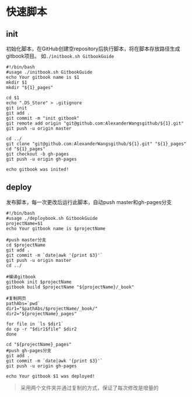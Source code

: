 # 快速脚本

## init
初始化脚本，在GitHub创建空repository后执行脚本，将在脚本存放路径生成gitbook项目。
如`./initbook.sh GitbookGuide`
```shell
#!/bin/bash
#usage ./initbook.sh GitbookGuide
echo Your gitbook name is $1
mkdir $1
mkdir "${1}_pages"

cd $1
echo ".DS_Store" > .gitignore
git init
git add .
git commit -m "init gitbook"
git remote add origin "git@github.com:AlexanderWangsgithub/${1}.git"
git push -u origin master

cd ../
git clone "git@github.com:AlexanderWangsgithub/${1}.git" "${1}_pages"
cd "${1}_pages"
git checkout -b gh-pages
git push -u origin gh-pages

echo gitbook was inited!
```
## deploy
发布脚本，每一次更改后运行此脚本，自动push master和gh-pages分支

```shell
#!/bin/bash
#usage ./deploybook.sh GitbookGuide
projectName=$1
echo Your gitbook name is $projectName

#push master分支
cd $projectName
git add .
git commit -m `date|awk '{print $3}'`
git push -u origin master
cd ../

#编译gitbook
gitbook init $projectName
gitbook build $projectName "${projectName}/_book"

#复制网页
pathAbs=`pwd`
dir1="$pathAbs/$projectName/_book/"
dir2="${projectName}_pages"

for file in `ls $dir1`
do cp -r "$dir1$file" $dir2
done

cd "${projectName}_pages"
#push gh-pages分支
git add .
git commit -m `date|awk '{print $3}'`
git push -u origin gh-pages

echo Your gitbook $1 was deployed!
```

> 采用两个文件夹并通过复制的方式，保证了每次修改是增量的
